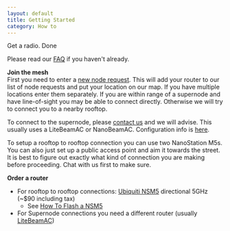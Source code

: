 ```yaml
---
layout: default
title: Getting Started
category: How to
---
```


Get a radio. Done

Please read our [FAQ](https://nycmesh.net/faq) if you haven't already.

**Join the mesh**  
First you need to enter a [new node request](https://nycmesh.net/join). This will add your router to our list of node requests and put your location on our map. If you have multiple locations enter them separately. If you are within range of a supernode and have line-of-sight you may be able to connect directly. Otherwise we will try to connect you to a nearby rooftop.

To connect to the supernode, please [contact us](mailto:install@nycmesh.net) and we will advise. This usually uses a LiteBeamAC or NanoBeamAC. Configuration info is [here](/cpe).

To setup a rooftop to rooftop connection you can use two NanoStation M5s. You can also just set up a public access point and aim it towards the street. It is best to figure out exactly what kind of connection you are making before proceeding. Chat with us first to make sure.

**Order a router**    

* For rooftop to rooftop connections: [Ubiquiti NSM5](/hardware/nsm5) directional 5GHz (~$90 including tax)  
    - See [How To Flash a NSM5](/howto/nsm5-flash)
* For Supernode connections you need a different router (usually [LiteBeamAC](/hardware/litebeamac))




 

